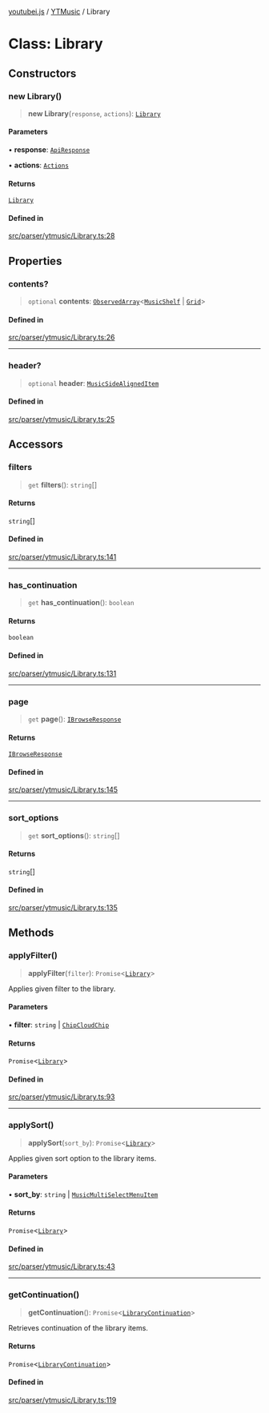 [youtubei.js](../../../README.md) / [YTMusic](../README.md) / Library

# Class: Library

## Constructors

### new Library()

> **new Library**(`response`, `actions`): [`Library`](Library.md)

#### Parameters

• **response**: [`ApiResponse`](../../../interfaces/ApiResponse.md)

• **actions**: [`Actions`](../../../classes/Actions.md)

#### Returns

[`Library`](Library.md)

#### Defined in

[src/parser/ytmusic/Library.ts:28](https://github.com/LuanRT/YouTube.js/blob/305a398158a6cac82e6ef288fed4bf1661c89d52/src/parser/ytmusic/Library.ts#L28)

## Properties

### contents?

> `optional` **contents**: [`ObservedArray`](../../Helpers/type-aliases/ObservedArray.md)\<[`MusicShelf`](../../YTNodes/classes/MusicShelf.md) \| [`Grid`](../../YTNodes/classes/Grid.md)\>

#### Defined in

[src/parser/ytmusic/Library.ts:26](https://github.com/LuanRT/YouTube.js/blob/305a398158a6cac82e6ef288fed4bf1661c89d52/src/parser/ytmusic/Library.ts#L26)

***

### header?

> `optional` **header**: [`MusicSideAlignedItem`](../../YTNodes/classes/MusicSideAlignedItem.md)

#### Defined in

[src/parser/ytmusic/Library.ts:25](https://github.com/LuanRT/YouTube.js/blob/305a398158a6cac82e6ef288fed4bf1661c89d52/src/parser/ytmusic/Library.ts#L25)

## Accessors

### filters

> `get` **filters**(): `string`[]

#### Returns

`string`[]

#### Defined in

[src/parser/ytmusic/Library.ts:141](https://github.com/LuanRT/YouTube.js/blob/305a398158a6cac82e6ef288fed4bf1661c89d52/src/parser/ytmusic/Library.ts#L141)

***

### has\_continuation

> `get` **has\_continuation**(): `boolean`

#### Returns

`boolean`

#### Defined in

[src/parser/ytmusic/Library.ts:131](https://github.com/LuanRT/YouTube.js/blob/305a398158a6cac82e6ef288fed4bf1661c89d52/src/parser/ytmusic/Library.ts#L131)

***

### page

> `get` **page**(): [`IBrowseResponse`](../../APIResponseTypes/type-aliases/IBrowseResponse.md)

#### Returns

[`IBrowseResponse`](../../APIResponseTypes/type-aliases/IBrowseResponse.md)

#### Defined in

[src/parser/ytmusic/Library.ts:145](https://github.com/LuanRT/YouTube.js/blob/305a398158a6cac82e6ef288fed4bf1661c89d52/src/parser/ytmusic/Library.ts#L145)

***

### sort\_options

> `get` **sort\_options**(): `string`[]

#### Returns

`string`[]

#### Defined in

[src/parser/ytmusic/Library.ts:135](https://github.com/LuanRT/YouTube.js/blob/305a398158a6cac82e6ef288fed4bf1661c89d52/src/parser/ytmusic/Library.ts#L135)

## Methods

### applyFilter()

> **applyFilter**(`filter`): `Promise`\<[`Library`](Library.md)\>

Applies given filter to the library.

#### Parameters

• **filter**: `string` \| [`ChipCloudChip`](../../YTNodes/classes/ChipCloudChip.md)

#### Returns

`Promise`\<[`Library`](Library.md)\>

#### Defined in

[src/parser/ytmusic/Library.ts:93](https://github.com/LuanRT/YouTube.js/blob/305a398158a6cac82e6ef288fed4bf1661c89d52/src/parser/ytmusic/Library.ts#L93)

***

### applySort()

> **applySort**(`sort_by`): `Promise`\<[`Library`](Library.md)\>

Applies given sort option to the library items.

#### Parameters

• **sort\_by**: `string` \| [`MusicMultiSelectMenuItem`](../../YTNodes/classes/MusicMultiSelectMenuItem.md)

#### Returns

`Promise`\<[`Library`](Library.md)\>

#### Defined in

[src/parser/ytmusic/Library.ts:43](https://github.com/LuanRT/YouTube.js/blob/305a398158a6cac82e6ef288fed4bf1661c89d52/src/parser/ytmusic/Library.ts#L43)

***

### getContinuation()

> **getContinuation**(): `Promise`\<[`LibraryContinuation`](LibraryContinuation.md)\>

Retrieves continuation of the library items.

#### Returns

`Promise`\<[`LibraryContinuation`](LibraryContinuation.md)\>

#### Defined in

[src/parser/ytmusic/Library.ts:119](https://github.com/LuanRT/YouTube.js/blob/305a398158a6cac82e6ef288fed4bf1661c89d52/src/parser/ytmusic/Library.ts#L119)
